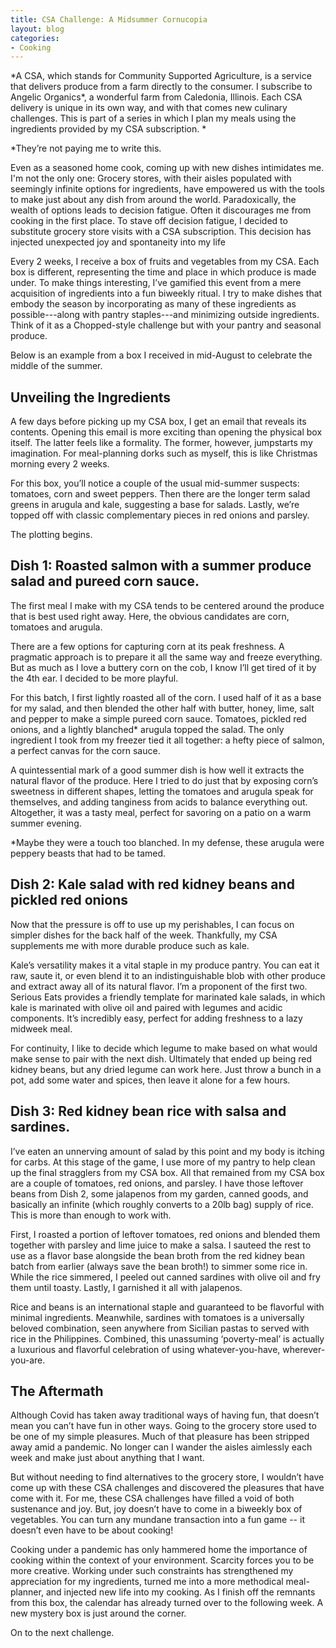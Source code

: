 ```yaml
---
title: CSA Challenge: A Midsummer Cornucopia
layout: blog
categories:
- Cooking
---
```


*A CSA, which stands for Community Supported Agriculture, is a service that delivers produce from a farm directly to the consumer. I subscribe to Angelic Organics\*, a wonderful farm from Caledonia, Illinois. Each CSA delivery is unique in its own way, and with that comes new culinary challenges. This is part of a series in which I plan my meals using the ingredients provided by my CSA subscription. *

\*They’re not paying me to write this.

Even as a seasoned home cook, coming up with new dishes intimidates me. I'm not the only one: Grocery stores, with their aisles populated with seemingly infinite options for ingredients, have empowered us with the tools to make just about any dish from around the world. Paradoxically, the wealth of options leads to decision fatigue. Often it discourages me from cooking in the first place. To stave off decision fatigue, I decided to substitute grocery store visits with a CSA subscription. This decision has injected unexpected joy and spontaneity into my life 

Every 2 weeks, I receive a box of fruits and vegetables from my CSA. Each box is different, representing the time and place in which produce is made under. To make things interesting, I’ve gamified this event from a mere acquisition of ingredients into a fun biweekly ritual. I try to make dishes that embody the season by incorporating as many of these ingredients as possible---along with pantry staples---and minimizing outside ingredients. Think of it as a Chopped-style challenge but with your pantry and seasonal produce. 

Below is an example from a box I received in mid-August to celebrate the middle of the summer.

## Unveiling the Ingredients

A few days before picking up my CSA box, I get an email that reveals its contents. Opening this email is more exciting than opening the physical box itself. The latter feels like a formality. The former, however, jumpstarts my imagination. For meal-planning dorks such as myself, this is like Christmas morning every 2 weeks.

For this box, you’ll notice a couple of the usual mid-summer suspects: tomatoes, corn and sweet peppers. Then there are the longer term salad greens in arugula and kale, suggesting a base for salads. Lastly, we’re topped off with classic complementary pieces in red onions and parsley. 

The plotting begins.

## Dish 1: Roasted salmon with a summer produce salad and pureed corn sauce.

The first meal I make with my CSA tends to be centered around the produce that is best used right away. Here, the obvious candidates are corn, tomatoes and arugula. 

There are a few options for capturing corn at its peak freshness. A pragmatic approach is to prepare it all the same way and freeze everything. But as much as I love a buttery corn on the cob, I know I’ll get tired of it by the 4th ear. I decided to be more playful.

For this batch, I first lightly roasted all of the corn. I used half of it as a base for my salad, and then blended the other half with butter, honey, lime, salt and pepper to make a simple pureed corn sauce. Tomatoes, pickled red onions, and a lightly blanched\* arugula topped the salad. The only ingredient I took from my freezer tied it all together: a hefty piece of salmon, a perfect canvas for the corn sauce. 

A quintessential mark of a good summer dish is how well it extracts the natural flavor of the produce. Here I tried to do just that by exposing corn’s sweetness in different shapes, letting the tomatoes and arugula speak for themselves, and adding tanginess from acids to balance everything out. Altogether, it was a tasty meal, perfect for savoring on a patio on a warm summer evening.

\*Maybe they were a touch too blanched. In my defense, these arugula were peppery beasts that had to be tamed.

## Dish 2: Kale salad with red kidney beans and pickled red onions

Now that the pressure is off to use up my perishables, I can focus on simpler dishes for the back half of the week. Thankfully, my CSA supplements me with more durable produce such as kale. 

Kale’s versatility makes it a vital staple in my produce pantry. You can eat it raw, saute it, or even blend it to an indistinguishable blob with other produce and extract away all of its natural flavor. I’m a proponent of the first two. Serious Eats provides a friendly template for marinated kale salads, in which kale is marinated with olive oil and paired with legumes and acidic components. It’s incredibly easy, perfect for adding freshness to a lazy midweek meal.

For continuity, I like to decide which legume to make based on what would make sense to pair with the next dish. Ultimately that ended up being red kidney beans, but any dried legume can work here. Just throw a bunch in a pot, add some water and spices, then leave it alone for a few hours. 

## Dish 3: Red kidney bean rice with salsa and sardines.

I’ve eaten an unnerving amount of salad by this point and my body is itching for carbs. At this stage of the game, I use more of my pantry to help clean up the final stragglers from my CSA box. All that remained from my CSA box are a couple of tomatoes, red onions, and parsley. I have those leftover beans from Dish 2, some jalapenos from my garden, canned goods, and basically an infinite (which roughly converts to a 20lb bag) supply of rice. This is more than enough to work with.

First, I roasted a portion of leftover tomatoes, red onions and blended them together with parsley and lime juice to make a salsa. I sauteed the rest to use as a flavor base alongside the bean broth from the red kidney bean batch from earlier (always save the bean broth!) to simmer some rice in. While the rice simmered, I peeled out canned sardines with olive oil and fry them until toasty. Lastly, I garnished it all with jalapenos.

Rice and beans is an international staple and guaranteed to be flavorful with minimal ingredients. Meanwhile, sardines with tomatoes is a universally beloved combination, seen anywhere from Sicilian pastas to served with rice in the Philippines. Combined, this unassuming ‘poverty-meal’ is actually a luxurious and flavorful celebration of using whatever-you-have, wherever-you-are. 

## The Aftermath

Although Covid has taken away traditional ways of having fun, that doesn’t mean you can’t have fun in other ways.  Going to the grocery store used to be one of my simple pleasures. Much of that pleasure has been stripped away amid a pandemic. No longer can I wander the aisles aimlessly each week and make just about anything that I want.

But without needing to find alternatives to the grocery store, I wouldn’t have come up with these CSA challenges and discovered the pleasures that have come with it. For me, these CSA challenges have filled a void of both sustenance and joy. But, joy doesn’t have to come in a biweekly box of vegetables. You can turn any mundane transaction into a fun game -- it doesn’t even have to be about cooking!

Cooking under a pandemic has only hammered home the importance of cooking within the context of your environment. Scarcity forces you to be more creative. Working under such constraints has strengthened my appreciation for my ingredients, turned me into a more methodical meal-planner, and injected new life into my cooking. As I finish off the remnants from this box, the calendar has already turned over to the following week. A new mystery box is just around the corner.

On to the next challenge.
